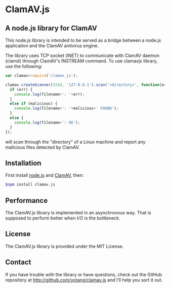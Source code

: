 ClamAV.js
========

A node.js library for ClamAV
-----------------------


This node.js library is intended to be served as a bridge between a node.js application and the ClamAV antivirus engine.

The library uses TCP socket (INET) to communicate with ClamAV daemon (clamd) through ClamAV's INSTREAM command. To use clamavjs library, use the following:

```js
var clamav=require('clamav.js');

clamav.createScanner(3310, '127.0.0.1').scan('<directory>', function(err, filename, malicious) {
  if (err) {
    console.log(filename+': '+err);
  }
  else if (malicious) {
    console.log(filename+': '+malicious+' FOUND'); 
  }
  else {
    console.log(filename+': OK');
  }
});

```

will scan through the "directory" of a Linux machine and report any malicious files detected by ClamAV.

Installation
-----------
First install [node.js](http://nodejs.org) and [ClamAV](http://clamav.net), then:

```sh
$npm install clamav.js
```

Performance
-----------
The ClamAV.js library is implemented in an asynchronous way. That is supposed to perform better when I/O is the bottleneck.

License
-----------
The ClamAV.js library is provided under the MIT License.

Contact
-------
If you have trouble with the library or have questions, check out the GitHub repository at http://github.com/yotang/clamav.js and I’ll help you sort it out.
